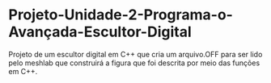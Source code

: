 # Projeto-Unidade-2-Programa-o-Avançada-Escultor-Digital
Projeto de um escultor digital em C++ que cria um arquivo.OFF para ser lido pelo meshlab que construirá a figura que foi descrita por meio das funções em C++.

